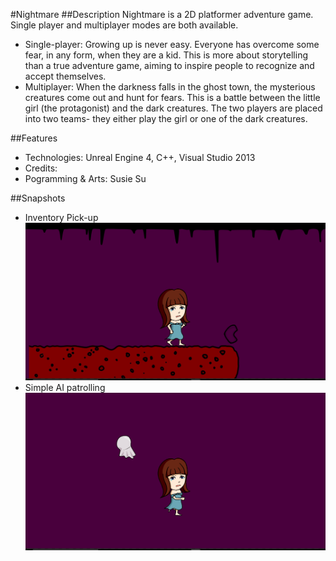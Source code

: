 #Nightmare
##Description
Nightmare is a 2D platformer adventure game.  Single player and multiplayer modes are both available.

* Single-player: Growing up is never easy. Everyone has overcome some fear, in any form, when they are a kid. This is more about storytelling than a true adventure game, aiming to inspire people to recognize and accept themselves.
* Multiplayer: When the darkness falls in the ghost town, the mysterious creatures come out and hunt for fears. This is a battle between the little girl (the protagonist) and the dark creatures.
The two players are placed into two teams- they either play the girl or one of the dark creatures.  

##Features
* Technologies: Unreal Engine 4, C++, Visual Studio 2013
* Credits:
 * Pogramming & Arts: Susie Su

##Snapshots
* Inventory Pick-up
![alt tag](https://github.com/sus0/Nightmare/blob/master/Misc/Screenshots/inventory_pickup_demo.gif?raw=true "Inventory Pick-up") 
* Simple AI patrolling
![alt tag](https://github.com/sus0/Nightmare/blob/master/Misc/Screenshots/ai_demo.gif?raw=true "Simple AI")


